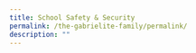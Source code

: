 ```yaml
---
title: School Safety & Security
permalink: /the-gabrielite-family/permalink/
description: ""
---
```


